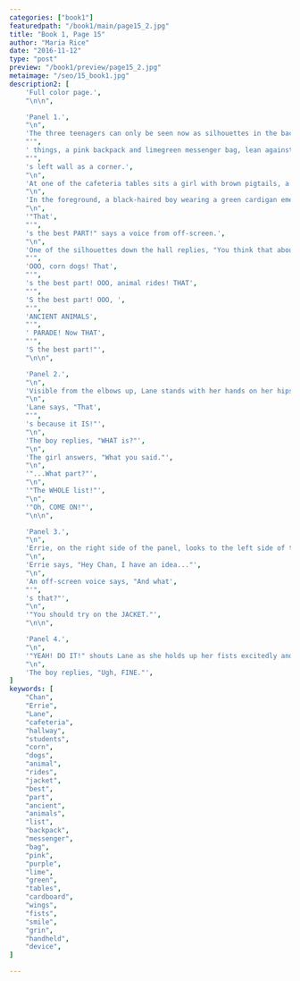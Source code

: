 ```yaml
---
categories: ["book1"]
featuredpath: "/book1/main/page15_2.jpg"
title: "Book 1, Page 15"
author: "Maria Rice"
date: "2016-11-12"
type: "post"
preview: "/book1/preview/page15_2.jpg"
metaimage: "/seo/15_book1.jpg"
description2: [
    'Full color page.',
    "\n\n",

    'Panel 1.',
    "\n",
    'The three teenagers can only be seen now as silhouettes in the background, talking among themselves down the hall as seen from a cafeteria. The girls',
    "'",
    ' things, a pink backpack and limegreen messenger bag, lean against a wall in the hallway. The same pink poster and water fountain seen on a previous page can be seen on the wall to the right, closer to the viewer. Three cafeteria tables are visible on the left two-thirds of the panel, situated the same distance from the right wall as the width of the hallway beyond. Some blue double-doors stand shut on the wall facing the viewer, which joins the hallway',
    "'",
    's left wall as a corner.',
    "\n",
    'At one of the cafeteria tables sits a girl with brown pigtails, a pair of glasses, a uniform, and a frown on her face. She writes on a piece of paper as a book lies open in front of her and a purple backpack rests on the table top to her left.',
    "\n",
    'In the foreground, a black-haired boy wearing a green cardigan emerges with his back to the viewer and his hands holding up a partially-obscured handheld device with a horizontal screen and buttons.',
    "\n",
    '"That',
    "'",
    's the best PART!" says a voice from off-screen.',
    "\n",
    'One of the silhouettes down the hall replies, "You think that about EVERYTHING! ',
    "'",
    'OOO, corn dogs! That',
    "'",
    's the best part! OOO, animal rides! THAT',
    "'",
    'S the best part! OOO, ',
    "'",
    'ANCIENT ANIMALS',
    "'",
    ' PARADE! Now THAT',
    "'",
    'S the best part!"',
    "\n\n",

    'Panel 2.',
    "\n",
    'Visible from the elbows up, Lane stands with her hands on her hips on the left side of the panel, peering with a mischievous grin at the orange-haired boy standing in the middle of the panel. He peers back at her with an annoyed look on his face as Errie stands to the right in a contemplative pose, holding her right cardboard-wing-clad arm to rest her hand on her chest and looking down with a smile growing on her face.',
    "\n",
    'Lane says, "That',
    "'",
    's because it IS!"',
    "\n",
    'The boy replies, "WHAT is?"',
    "\n",
    'The girl answers, "What you said."',
    "\n",
    '"...What part?"',
    "\n",
    '"The WHOLE list!"',
    "\n",
    '"Oh, COME ON!"',
    "\n\n",

    'Panel 3.',
    "\n",
    'Errie, on the right side of the panel, looks to the left side of the panel as she lowers her arm.',
    "\n",
    'Errie says, "Hey Chan, I have an idea..."',
    "\n",
    'An off-screen voice says, "And what',
    "'",
    's that?"',
    "\n",
    '"You should try on the JACKET."',
    "\n\n",

    'Panel 4.',
    "\n",
    '"YEAH! DO IT!" shouts Lane as she holds up her fists excitedly and leans toward the orange-haired boy, who stands rolling his eyes.',
    "\n",
    'The boy replies, "Ugh, FINE."',
]
keywords: [
    "Chan",
    "Errie", 
    "Lane",
    "cafeteria",
    "hallway",
    "students",
    "corn",
    "dogs",
    "animal",
    "rides",
    "jacket",
    "best",
    "part",
    "ancient",
    "animals",
    "list",
    "backpack",
    "messenger",
    "bag",
    "pink",
    "purple",
    "lime",
    "green",
    "tables",
    "cardboard",
    "wings",
    "fists",
    "smile",
    "grin",
    "handheld",
    "device",
]

---
```

